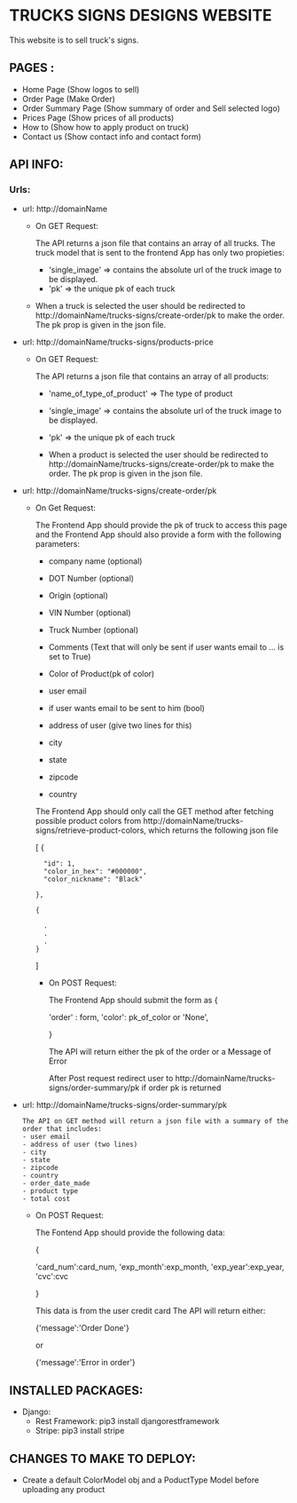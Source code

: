 # TRUCKS SIGNS DESIGNS WEBSITE

This website is to sell truck's signs.

## PAGES :
- Home Page (Show logos to sell)
- Order Page (Make Order)
- Order Summary Page (Show summary of order and Sell selected logo)
- Prices Page (Show prices of all products)
- How to (Show how to apply product on truck)
- Contact us (Show contact info and contact form)

## API INFO:
### Urls:
- url: http://domainName

    - On GET Request:

      The API returns a json file that contains an array of all trucks. The truck model that is sent to the frontend App has only two propieties:
        - 'single_image' => contains the absolute url of the truck image to be displayed.
        - 'pk' => the unique pk of each truck

    - When a truck is selected the user should be redirected to http://domainName/trucks-signs/create-order/pk to make the order. The pk prop is given in the json file.



- url: http://domainName/trucks-signs/products-price

  - On GET Request:

    The API returns a json file that contains an array of all products:
      - 'name_of_type_of_product' => The type of product
      - 'single_image' => contains the absolute url of the truck image to be displayed.
      - 'pk' => the unique pk of each truck

      - When a product is selected the user should be redirected to http://domainName/trucks-signs/create-order/pk to make the order. The pk prop is given in the json file.


- url: http://domainName/trucks-signs/create-order/pk

  - On Get Request:

    The Frontend App should provide the pk of truck to access this page and the Frontend App should also provide a form with the following parameters:

      - company name  (optional)
      - DOT Number  (optional)
      - Origin  (optional)
      - VIN Number  (optional)
      - Truck Number (optional)
      - Comments (Text that will only be sent if user wants email to ... is set to True)
      - Color of Product(pk of color)

      - user email
      - if user wants email to be sent to him (bool)
      - address of user (give two lines for this)
      - city
      - state
      - zipcode
      - country

      The Frontend App should only call the GET method after fetching possible product colors from http://domainName/trucks-signs/retrieve-product-colors, which returns the following json file

      [
        {

          "id": 1,
          "color_in_hex": "#000000",
          "color_nickname": "Black"

        },

        {

          .
          .
          .
        }

      ]

    - On POST Request:

      The Frontend App should submit the form as {

        'order' : form,
        'color': pk_of_color or 'None',

      }

      The API will return either the pk of the order or a Message of Error

      After Post request redirect user to http://domainName/trucks-signs/order-summary/pk if order pk is returned


- url: http://domainName/trucks-signs/order-summary/pk

      The API on GET method will return a json file with a summary of the order that includes:
      - user email
      - address of user (two lines)
      - city
      - state
      - zipcode
      - country
      - order_date_made
      - product type
      - total cost


    - On POST Request:

      The Fontend App should provide the following data:

      {

        'card_num':card_num,
        'exp_month':exp_month,
        'exp_year':exp_year,
        'cvc':cvc

      }

      This data is from the user credit card
      The API will return either:

      {'message':'Order Done'}

      or

      {'message':'Error in order'}



## INSTALLED PACKAGES:
- Django:
  - Rest Framework: pip3 install djangorestframework
  - Stripe: pip3 install stripe

## CHANGES TO MAKE TO DEPLOY:
- Create a default ColorModel obj and a PoductType Model before uploading any product

